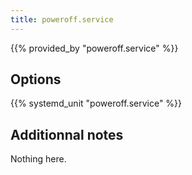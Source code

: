```yaml
---
title: poweroff.service
---
```


{{% provided_by "poweroff.service" %}}

## Options

{{% systemd_unit "poweroff.service" %}}

## Additionnal notes

Nothing here.